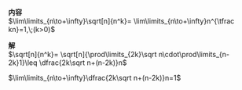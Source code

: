 **内容**  
$\lim\limits_{n\to+\infty}\sqrt[n]{n^k}=  
\lim\limits_{n\to+\infty}n^{\tfrac kn}=1,\;(k>0)$  
  
**解**  
$\sqrt[n]{n^k}=  
\sqrt[n]{\prod\limits_{2k}\sqrt n\cdot\prod\limits_{n-2k}1}\leq  
\dfrac{2k\sqrt n+(n-2k)}n$  
  
$\lim\limits_{n\to+\infty}\dfrac{2k\sqrt n+(n-2k)}n=1$  
